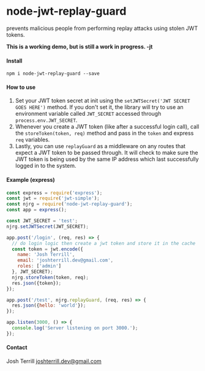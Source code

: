 # node-jwt-replay-guard

prevents malicious people from performing replay attacks using stolen JWT tokens.

**This is a working demo, but is still a work in progress. -jt**

#### Install


```
npm i node-jwt-replay-guard --save
```

#### How to use

1. Set your JWT token secret at init using the `setJWTSecret('JWT SECRET GOES HERE')` method. If you don't set it, the library will try to use an environment variable called `JWT_SECRET` accessed through `process.env.JWT_SECRET`.
2. Whenever you create a JWT token (like after a successful login call), call the `storeToken(token, req)` method and pass in the `token` and express `req` variables.
3. Lastly, you can use `replayGuard` as a middleware on any routes that expect a JWT token to be passed through. It will check to make sure the JWT token is being used by the same IP address which last successfully logged in to the system.

#### Example (express)

```javascript
const express = require('express');
const jwt = require('jwt-simple');
const njrg = require('node-jwt-replay-guard');
const app = express();

const JWT_SECRET = 'test';
njrg.setJWTSecret(JWT_SECRET);

app.post('/login', (req, res) => {
  // do login logic then create a jwt token and store it in the cache
  const token = jwt.encode({
    name: 'Josh Terrill',
    email: 'joshterrill.dev@gmail.com',
    roles: ['admin']
  }, JWT_SECRET);
  njrg.storeToken(token, req);
  res.json({token});
});

app.post('/test', njrg.replayGuard, (req, res) => {
  res.json({hello: 'world'});
});

app.listen(3000, () => {
  console.log('Server listening on port 3000.');
});
```

#### Contact

Josh Terrill <joshterrill.dev@gmail.com>